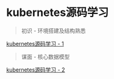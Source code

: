 # kubernetes源码学习

> 初识 - 环境搭建及结构熟悉

[kubernetes源码学习 - 1](https://codershangfeng.github.io/kubernetes-learning/source-code-learning-1)

> 谋面 - 核心数据模型

[kubernetes源码学习 - 2](https://codershangfeng.github.io/kubernetes-learning/source-code-learning-2)


